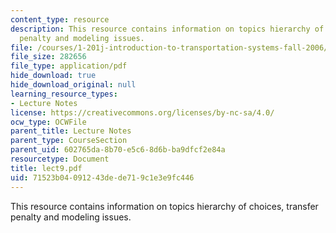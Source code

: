 ```yaml
---
content_type: resource
description: This resource contains information on topics hierarchy of choices, transfer
  penalty and modeling issues.
file: /courses/1-201j-introduction-to-transportation-systems-fall-2006/71523b04091243dede719c1e3e9fc446_lect9.pdf
file_size: 282656
file_type: application/pdf
hide_download: true
hide_download_original: null
learning_resource_types:
- Lecture Notes
license: https://creativecommons.org/licenses/by-nc-sa/4.0/
ocw_type: OCWFile
parent_title: Lecture Notes
parent_type: CourseSection
parent_uid: 602765da-8b70-e5c6-8d6b-ba9dfcf2e84a
resourcetype: Document
title: lect9.pdf
uid: 71523b04-0912-43de-de71-9c1e3e9fc446
---
```

This resource contains information on topics hierarchy of choices, transfer penalty and modeling issues.